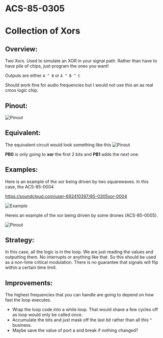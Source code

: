 # ACS-85-0305
Collection of Xors
==============


## Overview:
Two Xors. Used to simulate an XOR in your signal path.  Rather than have to have pile of chips,
just program the ones you want!

Outputs are either `A ^ B` or `A ^ B ^ C`

Should work fine for audio frequencies but I would not use this an as real cmos logic chip.

 
## Pinout:
![Pinout](https://github.com/robstave/ArduinoComponentSketches/blob/master/ACS-85%20ATTiny85%20sketches/ACS-85-0305/images/acs-85-0305.png)

## Equivalent:
The equivalent circuit would look something like this
![Pinout](https://github.com/robstave/ArduinoComponentSketches/blob/master/ACS-85%20ATTiny85%20sketches/ACS-85-0305/images/ACS-85-0305-xor.png)

**PB0** is only going to **xor** the first 2 bits and **PB1** adds the next one.
 

## Examples:
 
Here is an example of the xor being driven by two squarewaves. In this case, the ACS-85-0004
 
https://soundcloud.com/user-692410397/85-0305xor-0004 
 
![Example](https://github.com/robstave/ArduinoComponentSketches/blob/master/ACS-85%20ATTiny85%20sketches/ACS-85-0305/images/ACS-85-0305-0004.png)

 

 Hereis an example of the xor being driven by some drones (ACS-85-0005).

 ![Pinout](https://github.com/robstave/ArduinoComponentSketches/blob/master/ACS-85%20ATTiny85%20sketches/ACS-85-0305/images/ACS-85-circuit-0005-1.png)


## Strategy:

In this case, all the logic is in the loop. We are just reading the values and outputting them.  No interrupts or anything like that.
So this should be used as a non-time critical modulation.  There is no guarantee that signals will flip within a certain time limit.

## Improvements:

The highest frequencies that you can handle are going to depend on how fast the loop executes.  

 - Wrap the loop code into a while loop.   That would shave a few cycles off as loop would only be called once.  
 - Accumulate the bits and just mask off the last bit rather than all this ^ business.
 - Maybe save the value of port a and break if nothing changed?

